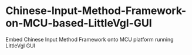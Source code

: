 # Chinese-Input-Method-Framework-on-MCU-based-LittleVgl-GUI
Embed Chinese Input Method Framework onto MCU platform running LittleVgl GUI
